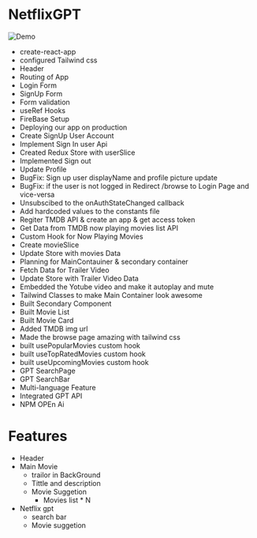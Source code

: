# NetflixGPT

![Demo](https://youtu.be/cJWigtUCOAg?si=g2YPbMJh_iyuPYaw)

- create-react-app
- configured Tailwind css
- Header
- Routing of App
- Login Form
- SignUp Form 
- Form validation
- useRef Hooks
- FireBase Setup
- Deploying our app on production
- Create SignUp User Account
- Implement Sign In user Api
- Created Redux Store with userSlice
- Implemented Sign out
- Update Profile
- BugFix: Sign up user displayName and profile picture update
- BugFix: if the user is not logged in Redirect /browse to Login Page and vice-versa
- Unsubscibed to the onAuthStateChanged callback
- Add hardcoded values to the constants file
- Regiter TMDB API & create an app & get access token
- Get Data from TMDB now playing movies list API
- Custom Hook for Now Playing Movies
- Create movieSlice
- Update Store with movies Data
- Planning for MainContauiner & secondary container
- Fetch Data for Trailer Video
- Update Store with Trailer Video Data
- Embedded the Yotube video and make it autoplay and mute
- Tailwind Classes to make Main Container look awesome
- Built Secondary Component
- Built Movie List
- Built Movie Card
- Added TMDB img url
- Made the browse page amazing with tailwind css
- built usePopularMovies custom hook
- built useTopRatedMovies custom hook
- built useUpcomingMovies custom hook
- GPT SearchPage
- GPT SearchBar
- Multi-language Feature
- Integrated GPT API
- NPM OPEn Ai

# Features

- Header
- Main Movie
    - trailor in BackGround
    - Tittle and description
    - Movie Suggetion
        - Movies list * N
- Netflix gpt
    - search bar
    - Movie suggetion
